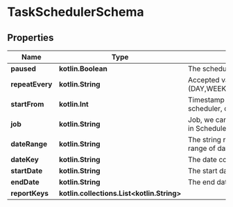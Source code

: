 
# TaskSchedulerSchema

## Properties
Name | Type | Description | Notes
------------ | ------------- | ------------- | -------------
**paused** | **kotlin.Boolean** | The scheduler paused state |  [optional]
**repeatEvery** | **kotlin.String** | Accepted values (DAY,WEEK,MONTH,3MONTHS,YEAR) |  [optional]
**startFrom** | **kotlin.Int** | Timestamp when we should start the scheduler, default is today |  [optional]
**job** | **kotlin.String** | Job, we can find list of available jobs in Scheduler model |  [optional]
**dateRange** | **kotlin.String** | The string representation of the date range of data to be returned |  [optional]
**dateKey** | **kotlin.String** | The date column to search between. |  [optional]
**startDate** | **kotlin.String** | The start date to search between |  [optional]
**endDate** | **kotlin.String** | The end date to search between |  [optional]
**reportKeys** | **kotlin.collections.List&lt;kotlin.String&gt;** |  |  [optional]



